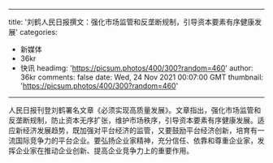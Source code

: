 
---
title: '刘鹤人民日报撰文：强化市场监管和反垄断规制，引导资本要素有序健康发展'
categories: 
 - 新媒体
 - 36kr
 - 快讯
headimg: 'https://picsum.photos/400/300?random=460'
author: 36kr
comments: false
date: Wed, 24 Nov 2021 00:07:00 GMT
thumbnail: 'https://picsum.photos/400/300?random=460'
---

<div>   
人民日报刊登刘鹤署名文章《必须实现高质量发展》。文章指出，强化市场监管和反垄断规制，防止资本无序扩张，维护市场秩序，引导资本要素有序健康发展。适应新经济发展趋势，既加强对平台经济的监管，又要鼓励平台经济创新，培育有一流国际竞争力的平台企业。要弘扬企业家精神，充分信任、依靠和尊重企业家，发挥企业家在推动企业创新、提高企业竞争力上的重要作用。  
</div>
            